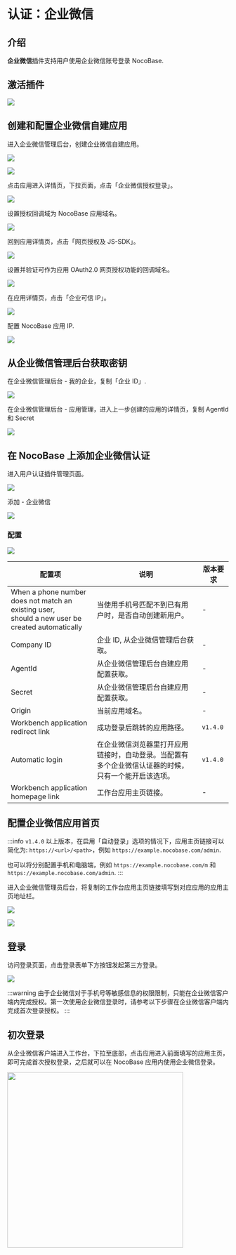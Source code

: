 # 认证：企业微信

<PluginInfo commercial="true" name="wecom"></PluginInfo>

## 介绍

**企业微信**插件支持用户使用企业微信账号登录 NocoBase.

## 激活插件

![](https://static-docs.nocobase.com/202406272056962.png)

## 创建和配置企业微信自建应用

进入企业微信管理后台，创建企业微信自建应用。

![](https://static-docs.nocobase.com/202406272101321.png)

![](https://static-docs.nocobase.com/202406272102087.png)

点击应用进入详情页，下拉页面，点击「企业微信授权登录」。

![](https://static-docs.nocobase.com/202406272104655.png)

设置授权回调域为 NocoBase 应用域名。

![](https://static-docs.nocobase.com/202406272105662.png)

回到应用详情页，点击「网页授权及 JS-SDK」。

![](https://static-docs.nocobase.com/202406272107063.png)

设置并验证可作为应用 OAuth2.0 网页授权功能的回调域名。

![](https://static-docs.nocobase.com/202406272107899.png)

在应用详情页，点击「企业可信 IP」。

![](https://static-docs.nocobase.com/202406272108834.png)

配置 NocoBase 应用 IP.

![](https://static-docs.nocobase.com/202406272109805.png)

## 从企业微信管理后台获取密钥

在企业微信管理后台 - 我的企业，复制「企业 ID」.

![](https://static-docs.nocobase.com/202406272111637.png)

在企业微信管理后台 - 应用管理，进入上一步创建的应用的详情页，复制 AgentId 和 Secret

![](https://static-docs.nocobase.com/202406272122322.png)

## 在 NocoBase 上添加企业微信认证

进入用户认证插件管理页面。

![](https://static-docs.nocobase.com/202406272115044.png)

添加 - 企业微信

![](https://static-docs.nocobase.com/202406272115805.png)

### 配置

![](https://static-docs.nocobase.com/202412041459250.png)

| 配置项                                                                                                | 说明                                                                                                 | 版本要求 |
| ----------------------------------------------------------------------------------------------------- | ---------------------------------------------------------------------------------------------------- | -------- |
| When a phone number does not match an existing user, <br />should a new user be created automatically | 当使用手机号匹配不到已有用户时，是否自动创建新用户。                                                 | -        |
| Company ID                                                                                            | 企业 ID, 从企业微信管理后台获取。                                                                    | -        |
| AgentId                                                                                               | 从企业微信管理后台自建应用配置获取。                                                                 | -        |
| Secret                                                                                                | 从企业微信管理后台自建应用配置获取。                                                                 | -        |
| Origin                                                                                                | 当前应用域名。                                                                                       | -        |
| Workbench application redirect link                                                                   | 成功登录后跳转的应用路径。                                                                           | `v1.4.0` |
| Automatic login                                                                                       | 在企业微信浏览器里打开应用链接时，自动登录。当配置有多个企业微信认证器的时候，只有一个能开启该选项。 | `v1.4.0` |
| Workbench application homepage link                                                                   | 工作台应用主页链接。                                                                                 | -        |

## 配置企业微信应用首页

:::info
`v1.4.0` 以上版本，在启用「自动登录」选项的情况下，应用主页链接可以简化为: `https://<url>/<path>`，例如 `https://example.nocobase.com/admin`.

也可以将分别配置手机和电脑端，例如 `https://example.nocobase.com/m` 和 `https://example.nocobase.com/admin`.
:::

进入企业微信管理员后台，将复制的工作台应用主页链接填写到对应应用的应用主页地址栏。

![](https://static-docs.nocobase.com/202406272123631.png)

![](https://static-docs.nocobase.com/202406272123048.png)

## 登录

访问登录页面，点击登录表单下方按钮发起第三方登录。

![](https://static-docs.nocobase.com/202406272124608.png)

:::warning
由于企业微信对于手机号等敏感信息的权限限制，只能在企业微信客户端内完成授权。第一次使用企业微信登录时，请参考以下步骤在企业微信客户端内完成首次登录授权。
:::

## 初次登录

从企业微信客户端进入工作台，下拉至底部，点击应用进入前面填写的应用主页，即可完成首次授权登录，之后就可以在 NocoBase 应用内使用企业微信登录。

<img src="https://static-docs.nocobase.com/202406272131113.png" width="400" />
